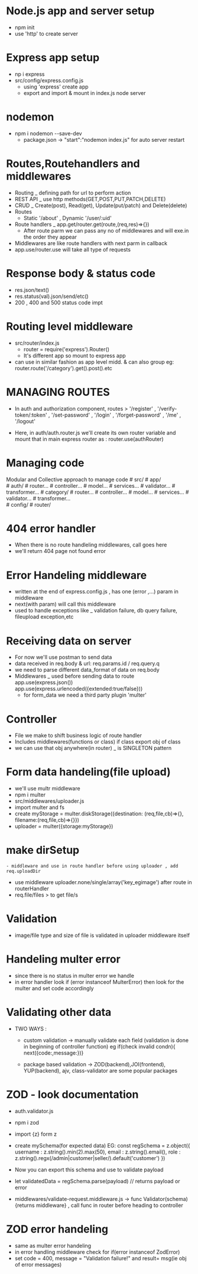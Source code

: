 # Node.js app and server setup
- npm init 
- use 'http' to create server

# Express app setup
- np i express
- src/config/express.config.js
    - using 'express' create app
    - export and import & mount in index.js node server

# nodemon
- npm i nodemon --save-dev
    - package.json -> "start":"nodemon index.js" for auto server restart

# Routes,Routehandlers and middlewares
- Routing _ defining path for url to perform action
- REST API _ use http methods(GET,POST,PUT,PATCH,DELETE)
- CRUD _ Create(post), Read(get), Update(put/patch) and Delete(delete)
- Routes 
    - Static '/about' , Dynamic '/user/:uid' 
- Route handlers _ app.get/router.get(route,(req,res)=>{})
    - After route parm we can pass any no of middlewares and will exe.in the order they appear
- Middlewares are like route handlers with next parm in callback
- app.use/router.use will take all type of requests

# Response body & status code 
- res.json/text()
- res.status(val).json/send/etc()
- 200 , 400 and 500 status code impt

# Routing level middleware
- src/router/index.js
    - router = require('express').Router()
    - It's different app so mount to express app 
- can use in similar fashion as app level midd. & can also group 
    eg: router.route('/category').get().post().etc

# MANAGING ROUTES
- In auth and authorization component, routes > '/register' , '/verify-token/:token' ,
 '/set-password' , '/login' , '/forget-password' , '/me' , '/logout'

- Here, in auth/auth.router.js  we'll create its own router variable and mount that in 
   main express router as : router.use(authRouter) 

# Managing code
 Modular and Collective approach to manage code
    #  src/
    #     app/                          
    #         auth/
    #             router...
    #             controller...
    #             model...
    #             services...
    #             validator...
    #             transformer...
    #         category/
    #             router...
    #             controller...
    #             model...
    #             services...
    #             validator...
    #             transformer...             
    #     config/
    #     router/


# 404 error handler
- When there is no route handleling middlewares, call goes here 
- we'll return 404 page not found error

# Error Handeling middleware
- written at the end of express.config.js , has one (error ,...) param in middleware
- next(with param) will call this middleware
- used to handle exceptions like _ validation failure, db query failure, fileupload exception,etc


# Receiving data on server 
- For now we'll use postman to send data 
- data received in req.body & url: req.params.id / req.query.q 
- we need to parse different data_format of data on req.body
- Middlewares _ used before sending data to route 
    app.use(express.json())
    app.use(express.urlencoded({extended:true/false}))
    - for form_data we need a third party plugin 'multer'



# Controller
- File we make to shift business logic of route handler
- Includes middlewares(functions or class) if class export obj of class
- we can use that obj anywhere(in router) _ is SINGLETON pattern 


# Form data handeling(file upload)
- we'll use multr middleware
- npm i multer 
- src/middlewares/uploader.js 
- import multer and fs 
- create myStorage = multer.diskStorage({destination: (req,file,cb)=>{}, filename:(req,file,cb)=>{}})
- uploader = multer({storage:myStorage})
# make dirSetup 
    - middleware and use in route handler before using uploader , add req.uploadDir
- use middleware uploader.none/single/array('key_egimage') after route in routerHandler
- req.file/files > to get file/s  

# Validation 
- image/file type and size of file is validated in uploader middleware itself 

# Handeling multer error
- since there is no status in multer error we handle 
- in error handler look if (error instanceof MulterError) then look for the multer and set code accordingly

# Validating other data 
- TWO WAYS :
    - custom validation  -> manually validate each field (validation is done in beginning of controller function) 
    eg if(check invalid condn){ next({code:,message:})}

    -  package based validation -> ZOD(backend),JOI(frontend), YUP(backend), ajv, class-validator  are some popular packages

# ZOD - look documentation
- auth.validator.js
- npm i zod
- import {z} form z
- create mySchema(for expected data)
    EG: const regSchema = z.object({
        username : z.string().min(2).max(50),
        email : z.string().email(),
        role : z.string().regx(/admin|customer|seller/).default('customer')
    })
- Now you can export this schema and use to validate payload
- let validatedData = regSchema.parse(payload) // returns payload or error

- middlewares/validate-request.middleware.js  -> func Validator(schema){returns middleware} , call func in router before heading to controller


# ZOD error handeling 
- same as multer error handeling 
- in error handling middleware check for if(error instanceof ZodError)
- set code = 400, message = "Validation failure!" and result= msg(ie obj of error messages)